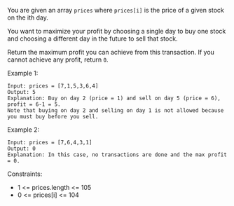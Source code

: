 You are given an array `prices` where `prices[i]` is the price of a given stock on the ith day.

You want to maximize your profit by choosing a single day to buy one stock and choosing a different day in the future to sell that stock.

Return the maximum profit you can achieve from this transaction. If you cannot achieve any profit, return `0`.

Example 1:

```
Input: prices = [7,1,5,3,6,4]
Output: 5
Explanation: Buy on day 2 (price = 1) and sell on day 5 (price = 6), profit = 6-1 = 5.
Note that buying on day 2 and selling on day 1 is not allowed because you must buy before you sell.
```

Example 2:

```
Input: prices = [7,6,4,3,1]
Output: 0
Explanation: In this case, no transactions are done and the max profit = 0.
```

Constraints:

-   1 <= prices.length <= 105
-   0 <= prices[i] <= 104
